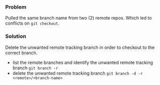 ### Problem
Pulled the same branch name from two (2) remote repos. Which led to conflicts on `git checkout`.

### Solution
Delete the unwanted remote tracking branch in order to checkout to the correct branch.

- list the remote branches and identify the unwanted remote tracking branch
	`git branch -r`
- delete the unwanted remote tracking branch
	`git branch -d -r <remote>/<branch-name>` 
